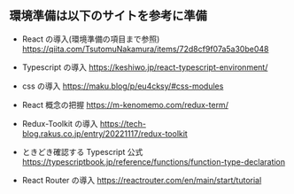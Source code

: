 ## 環境準備は以下のサイトを参考に準備

- React の導入(環境準備の項目まで参照)
  https://qiita.com/TsutomuNakamura/items/72d8cf9f07a5a30be048

- Typescript の導入
  https://keshiwo.jp/react-typescript-environment/

- css の導入
  https://maku.blog/p/eu4cksy/#css-modules

- React 概念の把握
  https://m-kenomemo.com/redux-term/

- Redux-Toolkit の導入
  https://tech-blog.rakus.co.jp/entry/20221117/redux-toolkit

- ときどき確認する Typescript 公式
  https://typescriptbook.jp/reference/functions/function-type-declaration

- React Router の導入
  https://reactrouter.com/en/main/start/tutorial

